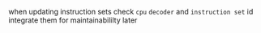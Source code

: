 when updating instruction sets
check `cpu` `decoder` and `instruction set`
id integrate them for maintainabililty later